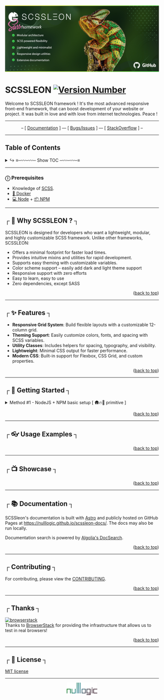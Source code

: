 <p align="left">
    <picture>
      <source media="(prefers-color-scheme: dark)" srcset="./.imgs/header.jpg">
      <img alt="SCSSleon framework" src="./.imgs/header.jpg">
    </picture>
</p>

# SCSSLEON [![Version Number](https://img.shields.io/badge/dynamic/json?url=https%3A%2F%2Fraw.githubusercontent.com%2Fnulllogic%2Fscssleon%2Frefs%2Fheads%2Fmaster%2Fpackage.json&query=%24.version&style=flat&label=version&labelColor=%23b0de48&color=%231b3317)](https://github.com/Tencent/QMUI_Web/ "Version Number")

Welcome to SCSSLEON framework ! It's the most advanced responsive front-end framework, that can boost development of your website or project. It was built in love and with love from internet technologies. Peace ! 

<hr />

<p align="center">
– [ <a href="http://nulllogic.github.io/scssleon-docs" target="_self">Documentation</a> ] — [ <a href="https://github.com/nulllogic/scssleon/issues" target="_blank">Bugs/Issues</a> ] — [ <a href="https://stackoverflow.com/questions/tagged/scssleon" target="_blank">StackOverflow</a> ] –
</p>

<hr />

## Table of Contents
<details>
    <summary>↪ ≡─〰─〰─ Show TOC ─〰─〰─≡</summary>

- [Why SCSSLEON?](#user-content---why-scssleon--)
- [Features](#user-content---features-)
- [Getting started](#user-content---getting-started-)
- [Usage Examples](#user-content---usage-examples-)
- [Showcase](#user-content---showcase-)
- [Documentation](#user-content---documentation-)
- [Contributing](#user-content--contributing-)
- [Thanks](#user-content--thanks-)
- [License](#user-content---license-)

</details>

<hr />


### ⓘ Prerequisites
- Knowledge of [SCSS](https://sass-lang.com).
- [🐳 Docker](https://www.docker.com)
- [💻 Node](https://nodejs.org) + [📦 NPM](https://nodejs.org)

<hr />

## ┌ 🤔 Why SCSSLEON ? ┐ 

SCSSLEON is designed for developers who want a lightweight, modular, and highly customizable SCSS framework. Unlike other frameworks, SCSSLEON:

- Offers a minimal footprint for faster load times.
- Provides intuitive mixins and utilities for rapid development.
- Supports easy theming with customizable variables.
- Color scheme support – easily add dark and light theme support
- Responsive support with zero efforts
- Easy to learn, easy to use
- Zero dependencies, except SASS

<p align="right">(<a href="#readme-top">back to top</a>)</p>

<hr />

## ┌ ✨ Features ┐

- **Responsive Grid System**: Build flexible layouts with a customizable 12-column grid.
- **Theming Support**: Easily customize colors, fonts, and spacing with SCSS variables.
- **Utility Classes**: Includes helpers for spacing, typography, and visibility.
- **Lightweight**: Minimal CSS output for faster performance.
- **Modern CSS**: Built-in support for Flexbox, CSS Grid, and custom properties.

<p align="right">(<a href="#readme-top">back to top</a>)</p>

<hr />

## ┌ 🧭 Getting Started ┐

<details>
    <summary> Method #1 - NodeJS + NPM basic setup [ 🛖🔥🦴 primitive ] </summary>
<br />

1. Install packages – run the following command in your project directory to install SCSSLEON + SASS:

```bash
npm i @nulllogic/scssleon sass
```

2. Initialize your project (if not already done). If your project doesn't have a package.json file, create one by running:

```bash
npm init -y
```

3. Update `package.json` file. Add following strings

```json
"scripts": {
  "sass-dev": "sass --watch --update --style=expanded styles:assets/css --load-path=node_modules",
  "sass-prod": "sass --no-source-map --style=compressed styles:assets/css --load-path=node_modules"
}
```

It will look like this : 
```json
{
  "dependencies": {
    "@nulllogic/scssleon": "^1.0.5",
    "sass": "^1.89.2"
  },
  "name": "test",
  "version": "1.0.0",
  "main": "index.js",
  "devDependencies": {},
  "scripts": {
    "sass-dev": "sass --watch --update --style=expanded styles:assets/css --load-path=node_modules",
    "sass-prod": "sass --no-source-map --style=compressed styles:assets/css --load-path=node_modules"
  },
  "keywords": [],
  "author": "",
  "license": "ISC",
  "description": ""
}
```

4. Create `app.scss` inside your project in `/styles` directory

```scss
@use 'sass:map';
@use "sass:string";

@forward "@nulllogic/scssleon/scss/mixins";
@forward "@nulllogic/scssleon/scss/functions";

@use "@nulllogic/scssleon/scss/config.scss" as config with (
  // This is main config, that you can tweak
  $config: (
    prefix: "xii",
    enable: (
      wrapper: false,
    ),
  )
);

@use "@nulllogic/scssleon/themes/default.scss" as theme with (
  $config : config.$config,
  $theme: (
    html : (
      body : (
        _colors: (
          light : (
            background : rgb(244, 244, 244),
            color: rgb(28, 29, 31),
          ),
          dark : (
            background : rgb(5, 17, 4),
            color: '#ccc'
          )
        )
      )
    )
  )
);

$config: config.$config;
$theme: theme.$theme;
```

5. Create `base.scss` inside your project in `/styles/components` directory
```scss
// Loading your SCSS module with pre-defined config and theme
// ↓ Config
@use "../app.scss" as app;

// Loading modules and components
// ↓ Root
@use "@nulllogic/scssleon/scss/root" with (
    $config: app.$config,
    $theme: app.$theme
);

// Great reset
@use "@nulllogic/scssleon/scss/reset" with (
    $config: app.$config,
    $theme: app.$theme
);

// Base
@use "@nulllogic/scssleon/scss/base" with (
    $config: app.$config,
    $theme: app.$theme
);
```

6. Run node command at root `/` of your project to generate CSS code to `/assets/css`

```bash
npm run sass-dev
```

7. Profit – you have output at `/assets/css` directory now 🙌

<img alt="SCSSleon framework" src="./.imgs/method_1.jpg">

</details>

<p align="right">(<a href="#readme-top">back to top</a>)</p>

<hr />

## ┌ 👓 Usage Examples ┐

<p align="right">(<a href="#readme-top">back to top</a>)</p>

<hr />

## ┌ 📺 Showcase ┐

<p align="right">(<a href="#readme-top">back to top</a>)</p>

<hr />

## ┌ 📚 Documentation ┐

SCSSleon's documentation is built with [Astro](https://astro.build/) and publicly hosted on GitHub Pages at <https://nulllogic.github.io/scssleon-docs/>. The docs may also be run locally.

Documentation search is powered by [Algolia's DocSearch](https://community.algolia.com/docsearch/).

<p align="right">(<a href="#readme-top">back to top</a>)</p>

<hr />

## ┌ Contributing ┐

For contributing, please view the [CONTRIBUTING](CONTRIBUTING.md).

<p align="right">(<a href="#readme-top">back to top</a>)</p>

<hr />

## ┌ Thanks ┐

<a href="https://www.browserstack.com"><img src="./.imgs/browserstack.jpg" alt="browserstack"></a><br />
Thanks to [BrowserStack](https://www.browserstack.com/) for providing the infrastructure that allows us to test in real browsers!

<p align="right">(<a href="#readme-top">back to top</a>)</p>

<hr />

## ┌ 📜 License ┐
[MIT license](LICENSE)

<hr />

<p align="center">
  <a href="https://nulllogic.net/" target="_blank">
    <picture>
      <source media="(prefers-color-scheme: dark)" srcset="./.imgs/logo_nulllogic_dark.png">
      <img alt="SCSSleon framework" src="./.imgs/logo_nulllogic.png">
    </picture>
  </a>
</p>